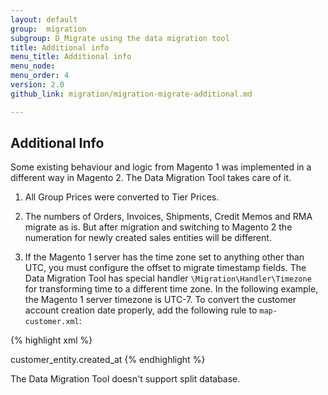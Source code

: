 ```yaml
---
layout: default
group:  migration
subgroup: D_Migrate using the data migration tool
title: Additional info
menu_title: Additional info
menu_node:
menu_order: 4
version: 2.0
github_link: migration/migration-migrate-additional.md

---
```


## Additional Info

Some existing behaviour and logic from Magento 1 was implemented in a different way in Magento 2. The Data Migration Tool takes care of it.

1. All Group Prices were converted to Tier Prices.

2. The numbers of Orders, Invoices, Shipments, Credit Memos and RMA migrate as is. But after migration and switching to Magento 2 the numeration for newly created sales entities will be different.

3. If the Magento 1 server has the time zone set to anything other than UTC, you must configure the offset to migrate timestamp fields. The Data Migration Tool has special handler `\Migration\Handler\Timezone` for transforming time to a different time zone. In the following example, the Magento 1 server timezone is UTC-7. To convert the customer account creation date properly, add the following rule to `map-customer.xml`:

{% highlight xml %}
<?xml version="1.0" encoding="UTF-8"?>
<map xmlns:xs="http://www.w3.org/2001/XMLSchema-instance" xs:noNamespaceSchemaLocation="../map.xsd">
    <!--...-->
    <destination>
        <field_rules>
            <!--...-->
            <transform>
                <field>customer_entity.created_at</field>
                <handler class="\Migration\Handler\Timezone">
                    <param name="offset" value="-7" />
                </handler>
            </transform>
        </field_rules>
    </destination>
</map>
{% endhighlight %}

<div class="bs-callout bs-callout-info" id="info">
  <p>The Data Migration Tool doesn't support split database.</p>
</div>
